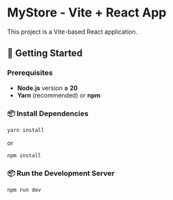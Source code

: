 # MyStore - Vite + React App

This project is a Vite-based React application.

## 🚀 Getting Started

### Prerequisites

- **Node.js** version **≥ 20**
- **Yarn** (recommended) or **npm**

### 📦 Install Dependencies

```
yarn install
```

or

```
npm install
```

### 📦 Run the Development Server

```
npm run dev
```